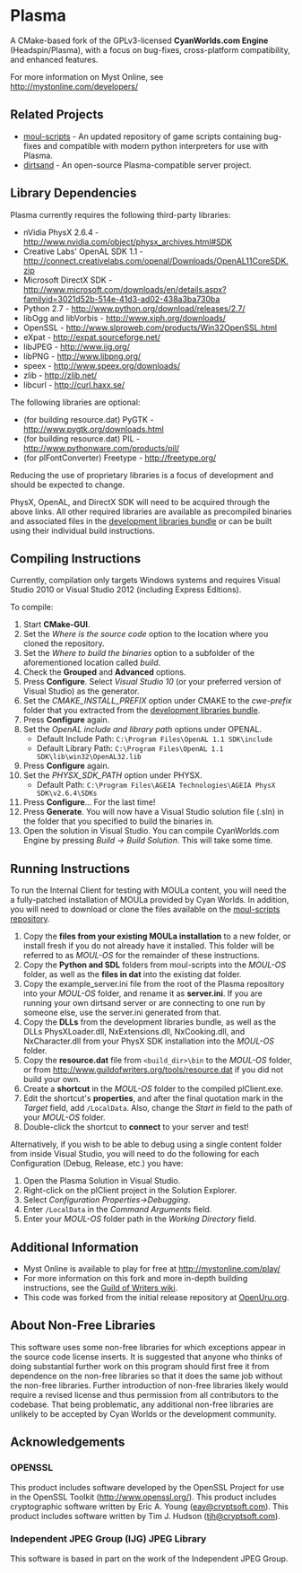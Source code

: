 Plasma
======

A CMake-based fork of the GPLv3-licensed **CyanWorlds.com Engine** (Headspin/Plasma), with a focus on bug-fixes, cross-platform compatibility, and enhanced features.

For more information on Myst Online, see http://mystonline.com/developers/


Related Projects
----------------

- [moul-scripts](https://github.com/H-uru/moul-scripts) - An updated repository of game scripts containing bug-fixes and compatible with modern python interpreters for use with Plasma.
- [dirtsand](https://github.com/H-uru/dirtsand) - An open-source Plasma-compatible server project.


Library Dependencies
--------------------

Plasma currently requires the following third-party libraries:

- nVidia PhysX 2.6.4 - http://www.nvidia.com/object/physx_archives.html#SDK
- Creative Labs' OpenAL SDK 1.1 - http://connect.creativelabs.com/openal/Downloads/OpenAL11CoreSDK.zip
- Microsoft DirectX SDK - http://www.microsoft.com/downloads/en/details.aspx?familyid=3021d52b-514e-41d3-ad02-438a3ba730ba
- Python 2.7 - http://www.python.org/download/releases/2.7/
- libOgg and libVorbis - http://www.xiph.org/downloads/
- OpenSSL - http://www.slproweb.com/products/Win32OpenSSL.html
- eXpat - http://expat.sourceforge.net/
- libJPEG - http://www.ijg.org/
- libPNG - http://www.libpng.org/
- speex - http://www.speex.org/downloads/
- zlib - http://zlib.net/
- libcurl - http://curl.haxx.se/

The following libraries are optional:

- (for building resource.dat) PyGTK - http://www.pygtk.org/downloads.html
- (for building resource.dat) PIL - http://www.pythonware.com/products/pil/
- (for plFontConverter) Freetype - http://freetype.org/

Reducing the use of proprietary libraries is a focus of development and should be expected to change.

PhysX, OpenAL, and DirectX SDK will need to be acquired through the above links.
All other required libraries are available as precompiled binaries and associated files in the [development libraries bundle](http://guildofwriters.org/tools/devlibs.zip) or can be built using their individual build instructions.


Compiling Instructions
----------------------

Currently, compilation only targets Windows systems and requires Visual Studio 2010 or Visual Studio 2012 (including Express Editions).

To compile:

1.  Start **CMake-GUI**.
2.  Set the *Where is the source code* option to the location where you cloned the repository.
3.  Set the *Where to build the binaries* option to a subfolder of the aforementioned location called *build*.
4.  Check the **Grouped** and **Advanced** options.
5.  Press **Configure**. Select *Visual Studio 10* (or your preferred version of Visual Studio) as the generator.
6.  Set the *CMAKE_INSTALL_PREFIX* option under CMAKE to the *cwe-prefix* folder that you extracted from the [development libraries bundle](http://guildofwriters.org/tools/devlibs.zip).
7.  Press **Configure** again.
8.  Set the *OpenAL include and library path* options under OPENAL.
    - Default Include Path: `C:\Program Files\OpenAL 1.1 SDK\include`
    - Default Library Path: `C:\Program Files\OpenAL 1.1 SDK\lib\win32\OpenAL32.lib`
9.  Press **Configure** again.
10. Set the *PHYSX_SDK_PATH* option under PHYSX. 
    - Default Path: `C:\Program Files\AGEIA Technologies\AGEIA PhysX SDK\v2.6.4\SDKs`
11. Press **Configure**... For the last time!
12. Press **Generate**. You will now have a Visual Studio solution file (.sln) in the folder that you specified to build the binaries in.
13. Open the solution in Visual Studio. You can compile CyanWorlds.com Engine by pressing *Build -> Build Solution*. This will take some time. 


Running Instructions
--------------------

To run the Internal Client for testing with MOULa content, you will need the a fully-patched installation of MOULa provided by Cyan Worlds. In addition, you will need to download or clone the files available on the [moul-scripts repository](https://github.com/H-uru/moul-scripts).

1. Copy the **files from your existing MOULa installation** to a new folder, or install fresh if you do not already have it installed. This folder will be referred to as *MOUL-OS* for the remainder of these instructions.
2. Copy the **Python and SDL** folders from moul-scripts into the *MOUL-OS* folder, as well as the **files in dat** into the existing dat folder.
3. Copy the example_server.ini file from the root of the Plasma repository into your *MOUL-OS* folder, and rename it as **server.ini**. If you are running your own dirtsand server or are connecting to one run by someone else, use the server.ini generated from that.
4. Copy the **DLLs** from the development libraries bundle, as well as the DLLs PhysXLoader.dll, NxExtensions.dll, NxCooking.dll, and NxCharacter.dll from your PhysX SDK installation into the *MOUL-OS* folder.
5. Copy the **resource.dat** file from `<build_dir>\bin` to the *MOUL-OS* folder, or from http://www.guildofwriters.org/tools/resource.dat if you did not build your own.
6. Create a **shortcut** in the *MOUL-OS* folder to the compiled plClient.exe.
7. Edit the shortcut's **properties**, and after the final quotation mark in the *Target* field, add `/LocalData`. Also, change the *Start in* field to the path of your *MOUL-OS* folder.
8. Double-click the shortcut to **connect** to your server and test!

Alternatively, if you wish to be able to debug using a single content folder from inside Visual Studio, you will need to do the following for each Configuration (Debug, Release, etc.) you have:

1. Open the Plasma Solution in Visual Studio.
2. Right-click on the plClient project in the Solution Explorer.
3. Select *Configuration Properties->Debugging*.
4. Enter `/LocalData` in the *Command Arguments* field.
5. Enter your *MOUL-OS* folder path in the *Working Directory* field.


Additional Information
----------------------

- Myst Online is available to play for free at http://mystonline.com/play/
- For more information on this fork and more in-depth building instructions, see the [Guild of Writers wiki](http://guildofwriters.org/wiki/Development:CyanWorlds.com_Engine).
- This code was forked from the initial release repository at [OpenUru.org](http://openuru.org/).

About Non-Free Libraries
------------------------

This software uses some non-free libraries for which exceptions appear in the
source code license inserts. It is suggested that anyone who thinks of doing
substantial further work on this program should first free it from dependence
on the non-free libraries so that it does the same job without the non-free
libraries. Further introduction of non-free libraries likely would require a
revised license and thus permission from all contributors to the codebase.
That being problematic, any additional non-free libraries are unlikely to be
accepted by Cyan Worlds or the development community.

Acknowledgements
----------------

### OPENSSL ###
This product includes software developed by the OpenSSL Project for use in
the OpenSSL Toolkit (http://www.openssl.org/). This product includes
cryptographic software written by Eric A. Young (eay@cryptsoft.com). This
product includes software written by Tim J. Hudson (tjh@cryptsoft.com).

### Independent JPEG Group (IJG) JPEG Library ###
This software is based in part on the work of the Independent JPEG Group.
